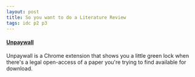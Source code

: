 ```yaml
---
layout: post
title: So you want to do a Literature Review
tags: idc p2 p3
--- 
```


#### [Unpaywall](https://unpaywall.org/)

Unpaywall is a Chrome extension that shows you a little green lock when there's a legal open-access of a paper you're trying to find available for download.
